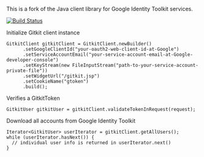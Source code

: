 This is a fork of the Java client library for Google Identity Toolkit services.

[![Build Status](https://travis-ci.org/Hollerweger/identity-toolkit-java-client.svg?branch=master)](https://travis-ci.org/Hollerweger/identity-toolkit-java-client)

Initialize Gitkit client instance

```
GitkitClient gitkitClient = GitkitClient.newBuilder()
      .setGoogleClientId("your-oauth2-web-client-id-at-Google")
      .setServiceAccountEmail("your-service-account-email-at-Google-developer-console")
      .setKeyStream(new FileInputStream("path-to-your-service-account-private-file"))
      .setWidgetUrl("/gitkit.jsp")
      .setCookieName("gtoken")
      .build();
```

Verifies a GitkitToken

```
GitkitUser gitkitUser = gitkitClient.validateTokenInRequest(request);
```

Download all accounts from Google Identity Toolkit

```
Iterator<GitkitUser> userIterator = gitkitClient.getAllUsers();
while (userIterator.hasNext()) {
  // individual user info is returned in userIterator.next()
}
```
